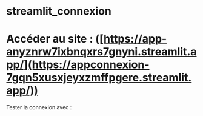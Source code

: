 # streamlit_connexion

# Accéder au site : ([https://app-anyznrw7ixbnqxrs7gnyni.streamlit.app/](https://appconnexion-7gqn5xusxjeyxzmffpgere.streamlit.app/))
Tester la connexion avec : 
